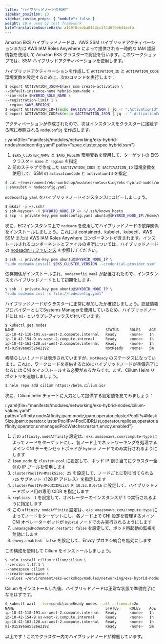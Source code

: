 ```yaml
---
title: "ハイブリッドノードの接続"
sidebar_position: 10
sidebar_custom_props: { "module": false }
weight: 20 # used by test framework
kiteTranslationSourceHash: a169f0cedba0153cc344d6f6e644aefa
---
```


Amazon EKS ハイブリッドノードは、AWS SSM ハイブリッドアクティベーションまたは AWS IAM Roles Anywhere によって提供される一時的な IAM 認証情報を使用して Amazon EKS クラスターで認証を行います。このワークショップでは、SSM ハイブリッドアクティベーションを使用します。

ハイブリッドアクティベーションを作成して `ACTIVATION_ID` と `ACTIVATION_CODE` 環境変数を設定するために、次のコマンドを実行します：

```bash timeout=300 wait=30
$ export ACTIVATION_JSON=$(aws ssm create-activation \
--default-instance-name hybrid-ssm-node \
--iam-role $HYBRID_ROLE_NAME \
--registration-limit 1 \
--region $AWS_REGION)
$ export ACTIVATION_ID=$(echo $ACTIVATION_JSON | jq -r ".ActivationId")
$ export ACTIVATION_CODE=$(echo $ACTIVATION_JSON | jq -r ".ActivationCode")
```

アクティベーションが作成されたので、次はインスタンスをクラスターに接続する際に参照される `NodeConfig` を作成します。

::yaml{file="manifests/modules/networking/eks-hybrid-nodes/nodeconfig.yaml" paths="spec.cluster,spec.hybrid.ssm"}

1. `$EKS_CLUSTER_NAME` と `$AWS_REGION` 環境変数を使用して、ターゲットの EKS クラスター `name` と `region` を指定
2. 前のステップで作成した `$ACTIVATION_CODE` と `$ACTIVATION_ID` 環境変数を使用して、SSM の `activationCode` と `activationId` を指定

```bash
$ cat ~/environment/eks-workshop/modules/networking/eks-hybrid-nodes/nodeconfig.yaml \
| envsubst > nodeconfig.yaml
```

`nodeconfig.yaml` をハイブリッドノードインスタンスにコピーしましょう。

```bash timeout=300 wait=30
$ mkdir -p ~/.ssh/
$ ssh-keyscan -H $HYBRID_NODE_IP &> ~/.ssh/known_hosts
$ scp -i private-key.pem nodeconfig.yaml ubuntu@$HYBRID_NODE_IP:/home/ubuntu/nodeconfig.yaml
```

次に、EC2インスタンス上で `nodeadm` を使用してハイブリッドノードの依存関係をインストールしましょう。これには containerd、kubelet、kubectl、AWS SSM または AWS IAM Roles Anywhere コンポーネントが含まれます。インストールされるコンポーネントとファイルの場所については、ハイブリッドノードの [nodeadm リファレンス](https://docs.aws.amazon.com/eks/latest/userguide/hybrid-nodes-nodeadm.html) を参照してください。

```bash timeout=300 wait=30
$ ssh -i private-key.pem ubuntu@$HYBRID_NODE_IP \
"sudo nodeadm install $EKS_CLUSTER_VERSION --credential-provider ssm"
```

依存関係がインストールされ、`nodeconfig.yaml` が配置されたので、インスタンスをハイブリッドノードとして初期化します。

```bash timeout=300 wait=30
$ ssh -i private-key.pem ubuntu@$HYBRID_NODE_IP \
"sudo nodeadm init -c file://nodeconfig.yaml"
```

ハイブリッドノードがクラスターに正常に参加したか確認しましょう。認証情報プロバイダーとしてSystems Managerを使用しているため、ハイブリッドノードには `mi-` というプレフィックスが付いています。

```bash timeout=300 wait=30
$ kubectl get nodes
NAME                                          STATUS     ROLES    AGE    VERSION
ip-10-42-118-191.us-west-2.compute.internal   Ready      <none>   1h   v1.31.3-eks-59bf375
ip-10-42-154-9.us-west-2.compute.internal     Ready      <none>   1h   v1.31.3-eks-59bf375
ip-10-42-163-120.us-west-2.compute.internal   Ready      <none>   1h   v1.31.3-eks-59bf375
mi-015a9aae5526e2192                          NotReady   <none>   5m     v1.31.4-eks-aeac579
```

素晴らしい！ノードは表示されていますが、`NotReady` のステータスになっています。これは、ワークロードを提供するためにハイブリッドノードが準備完了になるには CNI をインストールする必要があるからです。まず、Cilium Helm リポジトリを追加しましょう。

```bash timeout=300 wait=30
$ helm repo add cilium https://helm.cilium.io/
```

次に、Cilium helm チャートに入力として提供する設定値を見てみましょう：

::yaml{file="manifests/modules/networking/eks-hybrid-nodes/cilium-values.yaml" paths="affinity.nodeAffinity,ipam.mode,ipam.operator.clusterPoolIPv4MaskSize,ipam.operator.clusterPoolIPv4PodCIDRList,operator.replicas,operator.affinity,operator.unmanagedPodWatcher.restart,envoy.enabled"}

1. この `affinity.nodeAffinity` 設定は、`eks.amazonaws.com/compute-type` によってノードをターゲットにし、各ノード上でネットワーキングを処理するメイン CNI デーモンセットポッドが `hybrid` ノードでのみ実行されるようにします
2. `ipam.mode` を `cluster-pool` に設定して、ポッド IP 割り当てにクラスター全体の IP プールを使用します
3. `clusterPoolIPv4MaskSize: 25` を設定して、ノードごとに割り当てられる `/25` サブネット（128 IP アドレス）を指定します
4. `clusterPoolIPv4PodCIDRList` を `10.53.0.0/16` に設定して、ハイブリッドノードポッド用の専用 CIDR を指定します
5. `replicas: 1` を設定して、オペレーターのインスタンスが 1 つ実行されるように指定します
6. この `affinity.nodeAffinity` 設定は、`eks.amazonaws.com/compute-type` によってノードをターゲットにし、各ノード上で CNI 設定を管理するメイン CNI オペレーターポッドが `hybrid` ノードでのみ実行されるようにします
7. `unmanagedPodWatcher.restart: false` を設定して、ポッド再起動の監視を無効にします
8. `envoy.enabled: false` を設定して、Envoy プロキシ統合を無効にします

この構成を使用して Cilium をインストールしましょう。

```bash timeout=300 wait=30
$ helm install cilium cilium/cilium \
--version 1.17.1 \
--namespace cilium \
--create-namespace \
--values ~/environment/eks-workshop/modules/networking/eks-hybrid-nodes/cilium-values.yaml
```

Cilium をインストールした後、ハイブリッドノードは正常な状態で準備完了になるはずです。

```bash timeout=300 wait=30
$ kubectl wait --for=condition=Ready nodes --all --timeout=2m
NAME                                          STATUS     ROLES    AGE    VERSION
ip-10-42-118-191.us-west-2.compute.internal   Ready      <none>   1h   v1.31.3-eks-59bf375
ip-10-42-154-9.us-west-2.compute.internal     Ready      <none>   1h   v1.31.3-eks-59bf375
ip-10-42-163-120.us-west-2.compute.internal   Ready      <none>   1h   v1.31.3-eks-59bf375
mi-015a9aae5526e2192                          Ready      <none>   5m   v1.31.4-eks-aeac579
```

以上です！これでクラスター内でハイブリッドノードが稼働しています。
